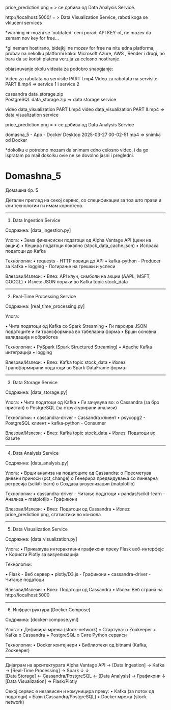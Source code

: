 price_prediction.png = > се добива од Data Analysis Service.

http://localhost:5000/  = > Data Visualization Service,  raboti koga se vkluceni services

*warning => mozni se 'outdated' ceni poradi API KEY-ot, ne mozev da zemam nov key for free...

*gi nemam hostirano, bidejkji ne mozev for free na nitu edna platforma, probav na nekolku platformi kako: Microsoft Azure, AWS , Render i drugi, 
no bara da se koristi platena verzija za celosno hostiranje.

objasnuvanje okolu videata za podobro snaogjanje:

Video za rabotata na servisite PART I.mp4
Video za rabotata na servisite PART II.mp4       => service 1 i service 2

cassandra data_storage.zip  
PostgreSQL data_storage.zip                      => data storage service

video data_visualization PART I.mp4
video data_visualization PART II.mp4             => data visualization service

price_prediction.png                             = > се добива од Data Analysis Service

domasna_5 - App - Docker Desktop 2025-03-27 00-02-51.mp4            => snimka od Docker

*dokolku e potrebno mozam da snimam edno celosno video, i da go ispratam po mail dokolku ovie ne se dovolno jasni i pregledni.


# Domashna_5

Домашна бр. 5

Детален преглед на секој сервис, со спецификации за тоа што прави и кои технологии ги имам користено.
________________________________________
1. Data Ingestion Service
   
Содржина: [data_ingestion.py]

Улога:
•	Зема финансиски податоци од Alpha Vantage API (цени на акции)
•	Кешира податоци локално (stock_data_cache.json) 
•	Испраќа податоци до Kafka

Технологии:
•	requests - HTTP повици до API
•	kafka-python - Producer за Kafka
•	logging - Логирање на грешки и успеси

Влезови/Излези:
•	Влез: API клуч, симболи на акции (AAPL, MSFT, GOOGL)
•	Излез: JSON пораки во Kafka topic stock_data
________________________________________

2. Real-Time Processing Service
   
Содржина: [real_time_processing.py]

Улога:

•	Чита податоци од Kafka со Spark Streaming
•	Ги парсира JSON податоците и ги трансформира во табеларна форма
•	Врши основна валидација и обработка

Технологии:
•	PySpark (Spark Structured Streaming)
•	Apache Kafka интеграција
•	logging

Влезови/Излези:
•	Влез: Kafka topic stock_data
•	Излез: Трансформирани податоци во Spark DataFrame формат

________________________________________

3. Data Storage Service
   
Содржина: [data_storage.py]

Улога:
•	Чита податоци од Kafka
•	Ги зачувува во:
o	Cassandra (за брз пристап)
o	PostgreSQL (за структурирани анализи)

Технологии:
•	cassandra-driver - Cassandra клиент
•	psycopg2 - PostgreSQL клиент
•	kafka-python - Consumer

Влезови/Излези:
•	Влез: Kafka topic stock_data
•	Излез: Податоци во базите
________________________________________

4. Data Analysis Service
   
Содржина: [data_analysis.py]

Улога:
•	Врши анализа на податоците од Cassandra:
o	Пресметува дневни приноси (pct_change)
o	Генерира предвидувања со линеарна регресија (scikit-learn)
o	Создава визуелизации (matplotlib)

Технологии:
•	cassandra-driver - Читање податоци
•	pandas/scikit-learn - Анализа
•	matplotlib - Графикони

Влезови/Излези:
•	Влез: Податоци од Cassandra
•	Излез: price_prediction.png, статистики во конзола

________________________________________

5. Data Visualization Service
   
Содржина: [data_visualization.py]

Улога:
•	Прикажува интерактивни графикони преку Flask веб-интерфејс
•	Користи Plotly за визуелизација

Технологии:

•	Flask - Веб сервер
•	plotly/D3.js - Графикони
•	cassandra-driver - Читање податоци

Влезови/Излези:
•	Влез: Податоци од Cassandra
•	Излез: Веб страна на http://localhost:5000

________________________________________

6. Инфраструктура (Docker Compose)
   
Содржина: [docker-compose.yml]

Улога:
•	Дефинира мрежа (stock-network)
•	Стартува:
o	Zookeeper + Kafka
o	Cassandra + PostgreSQL
o	Сите Python сервиси

Технологии:
•	Docker контејнери
•	Библиотеки од bitnami (Kafka, Zookeeper)
________________________________________
Дијаграм на архитектурата
Alpha Vantage API → [Data Ingestion] → Kafka → [Real-Time Processing] → Spark
                     ↓                          ↓                          
                [Data Storage] ← Cassandra/PostgreSQL ← [Data Analysis] → Графикони
                     ↓
                [Data Visualization] → Flask/Plotly
                
Секој сервис е независен и комуницира преку:
•	Kafka (за поток од податоци)
•	Бази (Cassandra/PostgreSQL)
•	Docker мрежа (stock-network)


